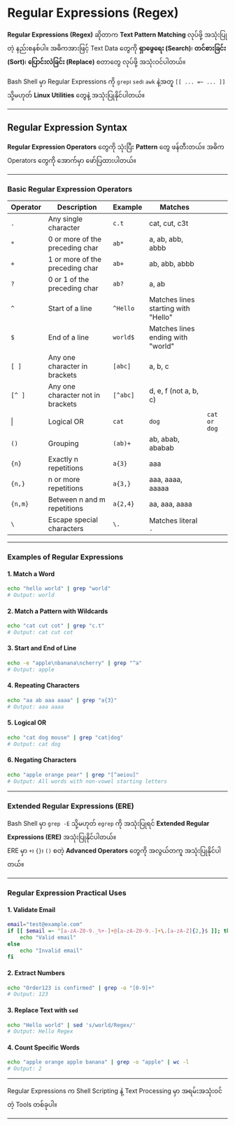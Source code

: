 
# Regular Expressions (Regex) 

**Regular Expressions (Regex)** ဆိုတာက **Text Pattern Matching** လုပ်ဖို့ အသုံးပြုတဲ့ နည်းစနစ်ပါ။ အဓိကအားဖြင့် Text Data တွေကို **ရှာဖွေရေး (Search)**၊ **တင်စားခြင်း (Sort)**၊ **ပြောင်းလဲခြင်း (Replace)** စတာတွေ လုပ်ဖို့ အသုံးဝင်ပါတယ်။

Bash Shell မှာ Regular Expressions ကို `grep`၊ `sed`၊ `awk` နဲ့အတူ `[[ ... =~ ... ]]` သို့မဟုတ် **Linux Utilities** တွေနဲ့ အသုံးပြုနိုင်ပါတယ်။

---

## **Regular Expression Syntax**
**Regular Expression Operators** တွေကို သုံးပြီး **Pattern** တွေ ဖန်တီးတယ်။ အဓိက Operators တွေကို အောက်မှာ ဖော်ပြထားပါတယ်။

---

### **Basic Regular Expression Operators**

| Operator | Description                       | Example  | Matches                             |              |
| -------- | --------------------------------- | -------- | ----------------------------------- | ------------ |
| `.`      | Any single character              | `c.t`    | cat, cut, c3t                       |              |
| `*`      | 0 or more of the preceding char   | `ab*`    | a, ab, abb, abbb                    |              |
| `+`      | 1 or more of the preceding char   | `ab+`    | ab, abb, abbb                       |              |
| `?`      | 0 or 1 of the preceding char      | `ab?`    | a, ab                               |              |
| `^`      | Start of a line                   | `^Hello` | Matches lines starting with "Hello" |              |
| `$`      | End of a line                     | `world$` | Matches lines ending with "world"   |              |
| `[ ]`    | Any one character in brackets     | `[abc]`  | a, b, c                             |              |
| `[^ ]`   | Any one character not in brackets | `[^abc]` | d, e, f (not a, b, c)               |              |
| \|       | Logical OR                        | `cat`    | `dog`                               | `cat or dog` |
| `()`     | Grouping                          | `(ab)+`  | ab, abab, ababab                    |              |
| `{n}`    | Exactly n repetitions             | `a{3}`   | aaa                                 |              |
| `{n,}`   | n or more repetitions             | `a{3,}`  | aaa, aaaa, aaaaa                    |              |
| `{n,m}`  | Between n and m repetitions       | `a{2,4}` | aa, aaa, aaaa                       |              |
| `\`      | Escape special characters         | `\.`     | Matches literal `.`                 |              |

---

### **Examples of Regular Expressions**

#### **1. Match a Word**
```bash
echo "hello world" | grep "world"
# Output: world
```

#### **2. Match a Pattern with Wildcards**
```bash
echo "cat cut cot" | grep "c.t"
# Output: cat cut cot
```

#### **3. Start and End of Line**
```bash
echo -e "apple\nbanana\ncherry" | grep "^a"
# Output: apple
```

#### **4. Repeating Characters**
```bash
echo "aa ab aaa aaaa" | grep "a{3}"
# Output: aaa aaaa
```

#### **5. Logical OR**
```bash
echo "cat dog mouse" | grep "cat|dog"
# Output: cat dog
```

#### **6. Negating Characters**
```bash
echo "apple orange pear" | grep "[^aeiou]"
# Output: All words with non-vowel starting letters
```

---

### **Extended Regular Expressions (ERE)**
Bash Shell မှာ `grep -E` သို့မဟုတ် `egrep` ကို အသုံးပြုရင် **Extended Regular Expressions (ERE)** အသုံးပြုနိုင်ပါတယ်။  
ERE မှာ `+`၊ `{}`၊ `()` စတဲ့ **Advanced Operators** တွေကို အလွယ်တကူ အသုံးပြုနိုင်ပါတယ်။

---

### **Regular Expression Practical Uses**

#### **1. Validate Email**
```bash
email="test@example.com"
if [[ $email =~ ^[a-zA-Z0-9._%+-]+@[a-zA-Z0-9.-]+\.[a-zA-Z]{2,}$ ]]; then
    echo "Valid email"
else
    echo "Invalid email"
fi
```

#### **2. Extract Numbers**
```bash
echo "Order123 is confirmed" | grep -o "[0-9]+"
# Output: 123
```

#### **3. Replace Text with `sed`**
```bash
echo "Hello world" | sed 's/world/Regex/'
# Output: Hello Regex
```

#### **4. Count Specific Words**
```bash
echo "apple orange apple banana" | grep -o "apple" | wc -l
# Output: 2
```

---

Regular Expressions က Shell Scripting နဲ့ Text Processing မှာ အရမ်းအသုံးဝင်တဲ့ Tools တစ်ခုပါ။

---



